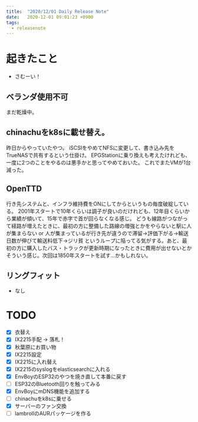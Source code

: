 ```yaml
---
title:  "2020/12/01 Daily Release Note"
date:   2020-12-01 09:01:23 +0900
tags:
  - releasenote
---
```

# 起きたこと

* さむーい！

## ベランダ使用不可

まだ乾燥中。

## chinachuをk8sに載せ替え。

昨日からやっていたやつ。 iSCSIをやめてNFSに変更して、書き込み先をTrueNASで共有するという仕掛け。
EPGStationに乗り換えも考えたけれども、一度に2つのことをやるのは悪手かと思ってやめておいた。
これでまたVMが1台減った。

## OpenTTD

行き先システムと、インフラ維持費をONにしてからというもの毎度破綻している。
2001年スタートで10年くらいは調子が良いのだけれども、12年目くらいから業績が傾いて、15年で赤字で首が回らなくなる感じ。
どうも線路がつながって経路が増えたときに、最初の方に整備した路線の増強とかをやらないと駅に人が集まらない or
人が集まっているが行き先が違うので滞留→評価下がる→輸送日数が伸びて輸送料低下→ジリ貧
というループに陥ってる気がする。あと、最初の方に購入したバス・トラックが更新時期になったときに費用が出せないとか
そういう感じ。次回は1850年スタートを試す…かもしれない。

## リングフィット

* なし

# TODO 

- [x] 衣替え
- [X] IX2215手配 -> 落札！
- [x] 秋葉原にお買い物
- [x] IX2215設定
- [x] IX2215に入れ替え
- [x] IX2215のsyslogをelasticsearchに入れる
- [x] EnvBoyのESP32のやつを焼き直して本番に戻す
- [ ] ESP32のBluetooth回りを触ってみる
- [x] EnvBoyにmDNS機能を追加する
- [ ] chinachuをk8sに乗せる
- [x] サーバーのファン交換
- [ ] lambrollのAURパッケージを作る